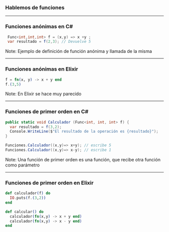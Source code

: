 ### Hablemos de funciones

---
### Funciones anónimas en  C# #

```csharp
 Func<int,int,int> f = (x,y) => x +y ;
 var resultado = f(2,3); // Devuelve 5 
```

Note:
Ejemplo de definición de función anónima y llamada de la misma

---
<!-- 
### Funciones anónimas en  C# #

```csharp
// Define la función y la llama.
// Devuelve 5
int resultado  = 
       new Func<int,int,int>((x,y) => x +y)(2,3) ;
```

Note:
Definición de función y llamada en la misma línea
--- -->

### Funciones anónimas en Elixir #

```elixir
f = fn(x, y) -> x + y end
f.(3,5)
```
Note:
En Elixir se hace muy parecido

---

<!-- ### Funciones anónimas en Elixir #

```elixir
(fn(x, y) -> x + y end).(3,5)
```
Note:
Y se puede llamar en la misma línea

--- -->

### Funciones de primer orden en C# #

```csharp
public static void Calculador (Func<int, int, int> f) {
  var resultado = f(3,2);
  Console.WriteLine($"El resultado de la operación es {resultado}");
}
```

```csharp
Funciones.Calculador((x,y)=> x+y); // escribe 5
Funciones.Calculador((x,y)=> x-y); // escribe 1
```

Note:
Una función de primer orden es una función, que recibe otra función como parámetro

---
### Funciones de primer orden en Elixir

```elixir
def calculador(f) do
  IO.puts(f.(3,2))
end

def calcular() do
  calculador(fn(x,y) -> x + y end)
  calculador(fn(x,y) -> x - y end)
end
``` 














